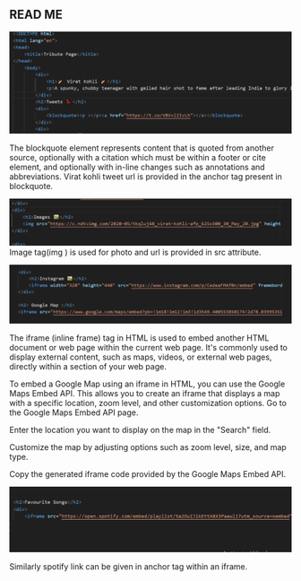## READ ME 

![Alt text](image.png)

The blockquote element represents content that is quoted from another source, optionally with a citation which must be within a footer or cite element, and optionally with in-line changes such as annotations and abbreviations.
Virat kohli tweet url is provided in the anchor tag present in blockquote.

![Alt text](image-1.png)
Image tag(img ) is used for photo and url is provided in src attribute.


![Alt text](image-2.png)

The iframe (inline frame) tag in HTML is used to embed another HTML document or web page within the current web page. It's commonly used to display external content, such as maps, videos, or external web pages, directly within a section of your web page.


To embed a Google Map using an iframe in HTML, you can use the Google Maps Embed API. This allows you to create an iframe that displays a map with a specific location, zoom level, and other customization options.
Go to the Google Maps Embed API page.

Enter the location you want to display on the map in the "Search" field.

Customize the map by adjusting options such as zoom level, size, and map type.

Copy the generated iframe code provided by the Google Maps Embed API.


![Alt text](image-3.png)

Similarly spotify link can be given in anchor tag within an iframe.